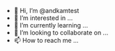 - 👋 Hi, I’m @andkamtest
- 👀 I’m interested in ...
- 🌱 I’m currently learning ...
- 💞️ I’m looking to collaborate on ...
- 📫 How to reach me ...

<!---
andkamtest/andkamtest is a ✨ special ✨ repository because its `README.md` (this file) appears on your GitHub profile.
You can click the Preview link to take a look at your changes.
--->

